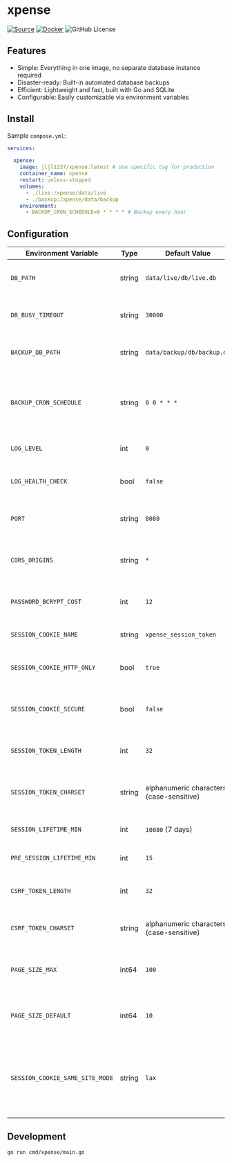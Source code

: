 # xpense

[![Source](https://img.shields.io/badge/Source-GitHub-blue?logo=github)](https://github.com/jljl1337/xpense)
[![Docker](https://img.shields.io/docker/pulls/jljl1337/xpense?logo=docker&label=jljl1337%2Fxpense)](https://hub.docker.com/r/jljl1337/xpense)
![GitHub License](https://img.shields.io/github/license/jljl1337/xpense?label=License)

## Features

- Simple: Everything in one image, no separate database instance required
- Disaster-ready: Built-in automated database backups
- Efficient: Lightweight and fast, built with Go and SQLite
- Configurable: Easily customizable via environment variables

## Install

Sample `compose.yml`:

```yml
services:

  xpense:
    image: jljl1337/xpense:latest # Use specific tag for production
    container_name: xpense
    restart: unless-stopped
    volumes:
      - ./live:/xpense/data/live
      - ./backup:/xpense/data/backup
    environment:
      - BACKUP_CRON_SCHEDULE=0 * * * * # Backup every hour
```

## Configuration

| Environment Variable | Type | Default Value | Description |
|---------------------|------|---------------|-------------|
| `DB_PATH` | string | `data/live/db/live.db` | Path to the SQLite database file |
| `DB_BUSY_TIMEOUT` | string | `30000` | Database busy timeout in milliseconds |
| `BACKUP_DB_PATH` | string | `data/backup/db/backup.db` | Path to the backup database file |
| `BACKUP_CRON_SCHEDULE` | string | `0 0 * * *` | Cron schedule for database backups (daily at midnight) |
| `LOG_LEVEL` | int | `0` | Logging level for the application |
| `LOG_HEALTH_CHECK` | bool | `false` | Whether to log health check requests |
| `PORT` | string | `8080` | Port number for the HTTP server |
| `CORS_ORIGINS` | string | `*` | Allowed CORS origins (comma-separated) |
| `PASSWORD_BCRYPT_COST` | int | `12` | Bcrypt cost factor for password hashing |
| `SESSION_COOKIE_NAME` | string | `xpense_session_token` | Name of the session cookie |
| `SESSION_COOKIE_HTTP_ONLY` | bool | `true` | Whether the session cookie is HTTP-only |
| `SESSION_COOKIE_SECURE` | bool | `false` | Whether the session cookie requires HTTPS |
| `SESSION_TOKEN_LENGTH` | int | `32` | Length of generated session tokens |
| `SESSION_TOKEN_CHARSET` | string | alphanumeric characters (case-sensitive) | Character set for session token generation |
| `SESSION_LIFETIME_MIN` | int | `10080` (7 days) | Session lifetime in minutes |
| `PRE_SESSION_LIFETIME_MIN` | int | `15` | Pre-session lifetime in minutes |
| `CSRF_TOKEN_LENGTH` | int | `32` | Length of generated CSRF tokens |
| `CSRF_TOKEN_CHARSET` | string | alphanumeric characters (case-sensitive) | Character set for CSRF token generation |
| `PAGE_SIZE_MAX` | int64 | `100` | Maximum page size for paginated results |
| `PAGE_SIZE_DEFAULT` | int64 | `10` | Default page size for paginated results |
| `SESSION_COOKIE_SAME_SITE_MODE` | string | `lax` | SameSite mode for session cookie (`lax`, `strict`, or `none`), other values are treated as `none` |

## Development

```bash
go run cmd/xpense/main.go
```
